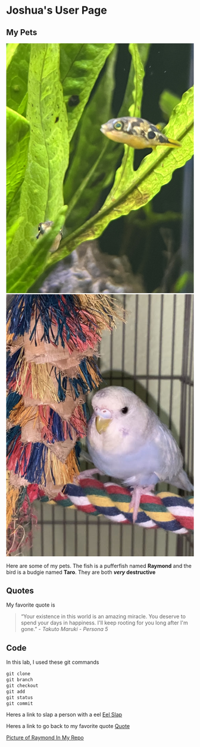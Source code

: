 # Joshua's User Page

## My Pets
![My Pet Pufferfish Raymond](fish.JPG)
![My Pet Bird Taro](bird.jpg)

Here are some of my pets. The fish is a pufferfish named **Raymond** and the bird is a budgie named **Taro**. They are both **_very_ destructive**

## Quotes
My favorite quote is
> “Your existence in this world is an amazing miracle. You deserve to spend your days in happiness. I'll keep rooting for you long after I'm gone.” - *Takuto Maruki - Persona 5*

## Code
In this lab, I used these git commands
```
git clone
git branch
git checkout
git add
git status
git commit
```
Heres a link to slap a person with a eel [Eel Slap](https://eelslap.com/)

Heres a link to go back to my favorite quote [Quote](https://github.com/joooshua-chen/cse110_winter23/blob/VSCodeBranch/index.md#quotes)

[Picture of Raymond In My Repo](/fish.jpg)
